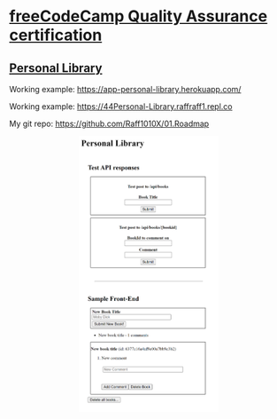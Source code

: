 # [freeCodeCamp Quality Assurance certification](https://www.freecodecamp.org/learn/quality-assurance/)

## [Personal Library](https://www.freecodecamp.org/learn/quality-assurance/quality-assurance-projects/personal-library)

Working example: https://app-personal-library.herokuapp.com/

Working example: https://44Personal-Library.raffraff1.repl.co

My git repo: https://github.com/Raff1010X/01.Roadmap

<p align="center">
<img src="./images/1.png" alt="example image" width=50%">
</p>

